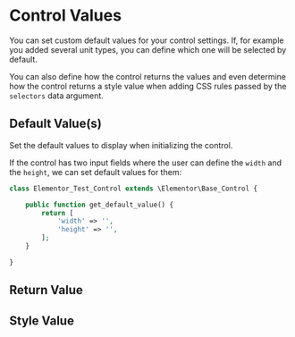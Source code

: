 # Control Values

You can set custom default values for your control settings. If, for example you added several unit types, you can define which one will be selected by default.

You can also define how the control returns the values and even determine how the control returns a style value when adding CSS rules passed by the `selectors` data argument.

## Default Value(s)

Set the default values to display when initializing the control.

If the control has two input fields where the user can define the `width` and the `height`, we can set default values for them:

```php
class Elementor_Test_Control extends \Elementor\Base_Control {

	public function get_default_value() {
		return [
			'width' => '',
			'height' => '',
		];
	}

}
```

## Return Value


## Style Value

